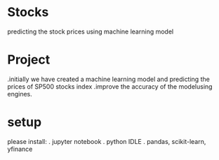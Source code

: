 # Stocks
predicting the stock prices using machine learning model
# Project
.initially we have created a machine learning model and predicting the prices of SP500 stocks index
.improve the accuracy of the modelusing engines.
# setup
please install:
   . jupyter notebook
   . python IDLE
   . pandas, scikit-learn, yfinance
